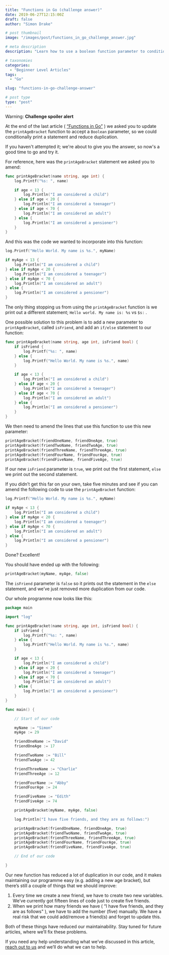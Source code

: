 ```yaml
---
title: "Functions in Go (challenge answer)"
date: 2019-06-27T12:15:00Z
draft: false
author: "Simon Drake"

# post thumbnail
image: "/images/post/functions_in_go_challenge_answer.jpg"

# meta description
description: "Learn how to use a boolean function parameter to conditionally print one of two statements, and reduce duplication."

# taxonomies
categories:
  - "Beginner Level Articles"
tags:
  - "Go"

slug: "functions-in-go-challenge-answer"

# post type
type: "post"
---
```


Warning: **Challenge spoiler alert**

At the end of the last article ( [“Functions in Go”](/functions-in-go/) ) we asked you to update the `printAgeBracket` function to accept a `Boolean` parameter, so we could conditionally print a statement and reduce duplication.

If you haven't attempted it; we're about to give you the answer, so now's a good time to go and try it.

For reference, here was the `printAgeBracket` statement we asked you to amend:

```go
func printAgeBracket(name string, age int) {
	log.Printf("%s: ", name)

	if age < 13 {
		log.Println("I am considered a child")
	} else if age < 20 {
		log.Println("I am considered a teenager")
	} else if age < 70 {
		log.Println("I am considered an adult")
	} else {
		log.Println("I am considered a pensioner")
	}
}

```

And this was the code we wanted to incorporate into this function:

```go
log.Printf("Hello World. My name is %s.", myName)

if myAge < 13 {
	log.Println("I am considered a child")
} else if myAge < 20 {
	log.Println("I am considered a teenager")
} else if myAge < 70 {
	log.Println("I am considered an adult")
} else {
	log.Println("I am considered a pensioner")
}

```

The only thing stopping us from using the `printAgeBracket` function is we print out a different statement; `Hello world. My name is: %s` vs `$s:` .

One possible solution to this problem is to add a new parameter to `printAgeBracket`, called `isFriend`, and add an `if/else` statement to our function:

```go
func printAgeBracket(name string, age int, isFriend bool) {
	if isFriend {
		log.Printf("%s: ", name)
	} else {
		log.Printf("Hello World. My name is %s.", name)
	}

	if age < 13 {
		log.Println("I am considered a child")
	} else if age < 20 {
		log.Println("I am considered a teenager")
	} else if age < 70 {
		log.Println("I am considered an adult")
	} else {
		log.Println("I am considered a pensioner")
	}
}

```

We then need to amend the lines that use this function to use this new parameter:

```go
printAgeBracket(friendOneName, friendOneAge, true)
printAgeBracket(friendTwoName, friendTwoAge, true)
printAgeBracket(friendThreeName, friendThreeAge, true)
printAgeBracket(friendFourName, friendFourAge, true)
printAgeBracket(friendFiveName, friendFiveAge, true)

```

If our new `isFriend` parameter is `true`, we print out the first statement, `else` we print out the second statement.

If you didn’t get this far on your own, take five minutes and see if you can amend the following code to use the `printAgeBracket` function:

```go
log.Printf("Hello World. My name is %s.", myName)

if myAge < 13 {
	log.Println("I am considered a child")
} else if myAge < 20 {
	log.Println("I am considered a teenager")
} else if myAge < 70 {
	log.Println("I am considered an adult")
} else {
	log.Println("I am considered a pensioner")
}
```

Done? Excellent!

You should have ended up with the following:

```go
printAgeBracket(myName, myAge, false)

```

The `isFriend` parameter is `false` so it prints out the statement in the `else` statement, and we’ve just removed more duplication from our code.

Our whole programme now looks like this:

```go
package main

import "log"

func printAgeBracket(name string, age int, isFriend bool) {
	if isFriend {
		log.Printf("%s: ", name)
	} else {
		log.Printf("Hello World. My name is %s.", name)
	}

	if age < 13 {
		log.Println("I am considered a child")
	} else if age < 20 {
		log.Println("I am considered a teenager")
	} else if age < 70 {
		log.Println("I am considered an adult")
	} else {
		log.Println("I am considered a pensioner")
	}
}

func main() {

	// Start of our code

	myName := "Simon"
	myAge := 29

	friendOneName := "David"
	friendOneAge := 17

	friendTwoName := "Bill"
	friendTwoAge := 42

	friendThreeName := "Charlie"
	friendThreeAge := 12

	friendFourName := "Abby"
	friendFourAge := 24

	friendFiveName := "Edith"
	friendFiveAge := 74

	printAgeBracket(myName, myAge, false)

	log.Println("I have five friends, and they are as follows:")

	printAgeBracket(friendOneName, friendOneAge, true)
	printAgeBracket(friendTwoName, friendTwoAge, true)
	printAgeBracket(friendThreeName, friendThreeAge, true)
	printAgeBracket(friendFourName, friendFourAge, true)
	printAgeBracket(friendFiveName, friendFiveAge, true)

	// End of our code

}

```

Our new function has reduced a lot of duplication in our code, and it makes maintaining our programme easy (e.g. adding a new age bracket), but there’s still a couple of things that we should improve:

1. Every time we create a new friend, we have to create two new variables. We’ve currently got fifteen lines of code just to create five friends.
2. When we print how many friends we have ( “I have five friends, and they are as follows" ), we have to add the number (five) manually. We have a real risk that we could add/remove a friend(s) and forget to update this.

Both of these things have reduced our maintainability. Stay tuned for future articles, where we’ll fix these problems.

If you need any help understanding what we’ve discussed in this article, [reach out to us](https://www.codetips.co.uk/contact-us/) and we’ll do what we can to help.

